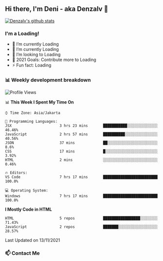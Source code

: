 ## Hi there, I'm Deni - aka Denzalv 👋

[![Denzalv's github stats](https://github-readme-stats.vercel.app/api?username=denzalv)](https://github.com/denzalv/denzalv)

### I'm a Loading!
- 🔭 I’m currently Loading
- 🌱 I’m currently Loading
- 👯 I’m looking to Loading
- 🥅 2021 Goals: Contribute more to Loading
- ⚡ Fun fact: Loading 

### 📊 Weekly development breakdown

<!--START_SECTION:waka-->
![Profile Views](http://img.shields.io/badge/Profile%20Views-51-blue)

📊 **This Week I Spent My Time On** 

```text
⌚︎ Time Zone: Asia/Jakarta

💬 Programming Languages: 
JSX                      3 hrs 23 mins       ███████████░░░░░░░░░░░░░░   46.46% 
JavaScript               2 hrs 57 mins       ██████████░░░░░░░░░░░░░░░   40.56% 
JSON                     37 mins             ██░░░░░░░░░░░░░░░░░░░░░░░   8.6% 
CSS                      17 mins             █░░░░░░░░░░░░░░░░░░░░░░░░   3.92% 
HTML                     2 mins              ░░░░░░░░░░░░░░░░░░░░░░░░░   0.46%

🔥 Editors: 
VS Code                  7 hrs 17 mins       █████████████████████████   100.0%

💻 Operating System: 
Windows                  7 hrs 17 mins       █████████████████████████   100.0%

```

**I Mostly Code in HTML** 

```text
HTML                     5 repos             █████████████████░░░░░░░░   71.43% 
JavaScript               2 repos             ███████░░░░░░░░░░░░░░░░░░   28.57%

```



 Last Updated on 13/11/2021
<!--END_SECTION:waka-->

### 📫 Contact Me
